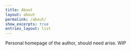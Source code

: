 ```yaml
---
title: About
layout: about
permalink: /about/
show_excerpts: true
entries_layout: list
---
```



Personal homepage of the author, should need arise. WIP
